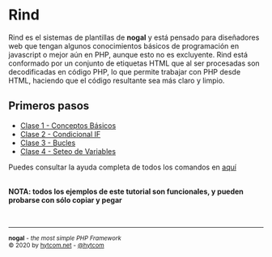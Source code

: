 # Rind
Rind es el sistemas de plantillas de **nogal** y está pensado para diseñadores web que tengan algunos conocimientos básicos de programación en javascript o mejor aún en PHP, aunque esto no es excluyente. Rind está conformado por un conjunto de etiquetas HTML que al ser procesadas son decodificadas en código PHP, lo que permite trabajar con PHP desde HTML, haciendo que el código resultante sea más claro y limpio. 

## Primeros pasos
- [Clase 1 - Conceptos Básicos](clase-01.md)
- [Clase 2 - Condicional IF](clase-02.md)
- [Clase 3 - Bucles](clase-03.md)
- [Clase 4 - Seteo de Variables](clase-04.md)

Puedes consultar la ayuda completa de todos los comandos en [aquí](commands.md)  
&nbsp;

**NOTA: todos los ejemplos de este tutorial son funcionales, y pueden probarse con sólo copiar y pegar**

&nbsp;
___
<sub><b>nogal</b> - <em>the most simple PHP Framework</em></sub><br />
<sup>&copy; 2020 by <a href="https://hytcom.net">hytcom.net</a> - <a href="https://github.com/hytcom">@hytcom</a></sup><br /> 